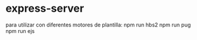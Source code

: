 # express-server
para utilizar con diferentes motores de plantilla:
	npm run hbs2
	npm run pug
	npm run ejs
